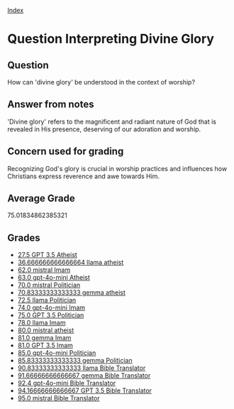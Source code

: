 
[Index](../../index.md)
# Question Interpreting Divine Glory
## Question
How can 'divine glory' be understood in the context of worship?

## Answer from notes
'Divine glory' refers to the magnificent and radiant nature of God that is revealed in His presence, deserving of our adoration and worship.

## Concern used for grading
Recognizing God's glory is crucial in worship practices and influences how Christians express reverence and awe towards Him.

## Average Grade
75.01834862385321

## Grades
 * [27.5 GPT 3.5 Atheist](../answers/GPT_3.5_Atheist/Interpreting_Divine_Glory.md)
 * [36.666666666666664 llama atheist](../answers/llama_atheist/Interpreting_Divine_Glory.md)
 * [62.0 mistral Imam](../answers/mistral_Imam/Interpreting_Divine_Glory.md)
 * [63.0 gpt-4o-mini Atheist](../answers/gpt-4o-mini_Atheist/Interpreting_Divine_Glory.md)
 * [70.0 mistral Politician](../answers/mistral_Politician/Interpreting_Divine_Glory.md)
 * [70.83333333333333 gemma atheist](../answers/gemma_atheist/Interpreting_Divine_Glory.md)
 * [72.5 llama Politician](../answers/llama_Politician/Interpreting_Divine_Glory.md)
 * [74.0 gpt-4o-mini Imam](../answers/gpt-4o-mini_Imam/Interpreting_Divine_Glory.md)
 * [75.0 GPT 3.5 Politician](../answers/GPT_3.5_Politician/Interpreting_Divine_Glory.md)
 * [78.0 llama Imam](../answers/llama_Imam/Interpreting_Divine_Glory.md)
 * [80.0 mistral atheist](../answers/mistral_atheist/Interpreting_Divine_Glory.md)
 * [81.0 gemma Imam](../answers/gemma_Imam/Interpreting_Divine_Glory.md)
 * [81.0 GPT 3.5 Imam](../answers/GPT_3.5_Imam/Interpreting_Divine_Glory.md)
 * [85.0 gpt-4o-mini Politician](../answers/gpt-4o-mini_Politician/Interpreting_Divine_Glory.md)
 * [85.83333333333333 gemma Politician](../answers/gemma_Politician/Interpreting_Divine_Glory.md)
 * [90.83333333333333 llama Bible Translator](../answers/llama_Bible_Translator/Interpreting_Divine_Glory.md)
 * [91.66666666666667 gemma Bible Translator](../answers/gemma_Bible_Translator/Interpreting_Divine_Glory.md)
 * [92.4 gpt-4o-mini Bible Translator](../answers/gpt-4o-mini_Bible_Translator/Interpreting_Divine_Glory.md)
 * [94.16666666666667 GPT 3.5 Bible Translator](../answers/GPT_3.5_Bible_Translator/Interpreting_Divine_Glory.md)
 * [95.0 mistral Bible Translator](../answers/mistral_Bible_Translator/Interpreting_Divine_Glory.md)
